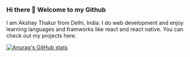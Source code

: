 ### Hi there 👋 Welcome to my Github

I am Akshay Thakur from Delhi, India. I do web development and enjoy learning languages and framworks like react and react native. You can check out my projects here.

[![Anurag's GitHub stats](https://github-readme-stats.vercel.app/api?username=AkshayThakur1995)](https://github.com/anuraghazra/github-readme-stats)

<!--
**AkshayThakur1995/AkshayThakur1995** is a ✨ _special_ ✨ repository because its `README.md` (this file) appears on your GitHub profile.

Here are some ideas to get you started:

- 🔭 I’m currently working on ...
- 🌱 I’m currently learning ...
- 👯 I’m looking to collaborate on ...
- 🤔 I’m looking for help with ...
- 💬 Ask me about ...
- 📫 How to reach me: ...
- 😄 Pronouns: ...
- ⚡ Fun fact: ...
-->
